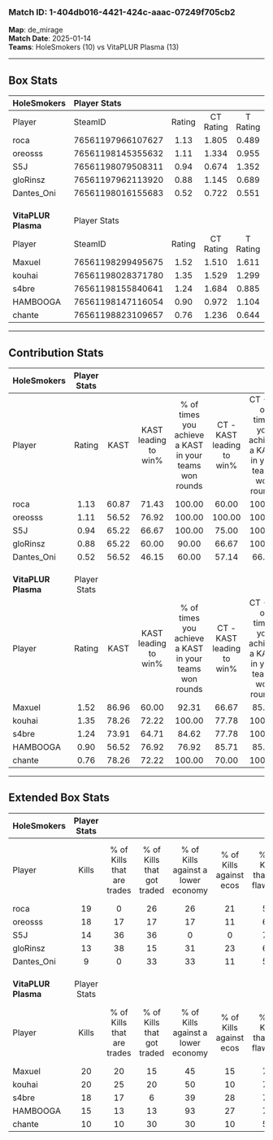 ### Match ID: 1-404db016-4421-424c-aaac-07249f705cb2  
**Map**: de_mirage  
**Match Date**: 2025-01-14  
**Teams**: HoleSmokers (10) vs VitaPLUR Plasma (13)  

---  

## Box Stats  

| **HoleSmokers**     | Player Stats      |        |           |          |       |      |       |         |        |      |     |
| :- | :- | :-: | :-: | :-: | :-: | :-: | :-: | :-: | :-: | :-: | :-: |
| Player              | SteamID           | Rating | CT Rating | T Rating | KAST  | ADR  | Kills | Assists | Deaths | K/D  | HS% |
| roca                | 76561197966107627 |  1.13  |   1.805   |  0.489   | 60.87 | 84.5 |  19   |    2    |   16   | 1.19 | 68  |
| oreosss             | 76561198145355632 |  1.11  |   1.334   |  0.955   | 56.52 | 95.4 |  18   |    5    |   16   | 1.13 | 38  |
| S5J                 | 76561198079508311 |  0.94  |   0.674   |  1.352   | 65.22 | 70.9 |  14   |    5    |   16   | 0.88 | 78  |
| gloRinsz            | 76561197962113920 |  0.88  |   1.145   |  0.689   | 65.22 | 60.4 |  13   |    2    |   15   | 0.87 | 46  |
| Dantes_Oni          | 76561198016155683 |  0.52  |   0.722   |  0.551   | 56.52 | 50.7 |   9   |    3    |   20   | 0.45 | 44  |
|                     |                   |        |           |          |       |      |       |         |        |      |     |
|                     |                   |        |           |          |       |      |       |         |        |      |     |
|                     |                   |        |           |          |       |      |       |         |        |      |     |
| **VitaPLUR Plasma** | Player Stats      |        |           |          |       |      |       |         |        |      |     |
| Player              | SteamID           | Rating | CT Rating | T Rating | KAST  | ADR  | Kills | Assists | Deaths | K/D  | HS% |
| Maxuel              | 76561198299495675 |  1.52  |   1.510   |  1.611   | 86.96 | 88.4 |  20   |    4    |   10   | 2.00 | 75  |
| kouhai              | 76561198028371780 |  1.35  |   1.529   |  1.299   | 78.26 | 83.2 |  20   |    6    |   14   | 1.43 | 50  |
| s4bre               | 76561198155840641 |  1.24  |   1.684   |  0.885   | 73.91 | 80.8 |  18   |    1    |   13   | 1.38 | 27  |
| HAMBOOGA            | 76561198147116054 |  0.90  |   0.972   |  1.104   | 56.52 | 81.1 |  15   |    5    |   18   | 0.83 | 46  |
| chante              | 76561198823109657 |  0.76  |   1.236   |  0.644   | 78.26 | 50.0 |  10   |    3    |   18   | 0.56 | 50  |
---  

## Contribution Stats  

| **HoleSmokers**     | Player Stats |       |                      |                                                        |                           |                                                             |                          |                                                            |
| :- | :-: | :-: | :-: | :-: | :-: | :-: | :-: | :-: |
| Player              |    Rating    | KAST  | KAST leading to win% | % of times you achieve a KAST in your teams won rounds | CT - KAST leading to win% | CT - % of times you achieve a KAST in your teams won rounds | T - KAST leading to win% | T - % of times you achieve a KAST in your teams won rounds |
| roca                |     1.13     | 60.87 |        71.43         |                         100.00                         |           60.00           |                           100.00                            |          100.00          |                           100.00                           |
| oreosss             |     1.11     | 56.52 |        76.92         |                         100.00                         |          100.00           |                           100.00                            |          57.14           |                           100.00                           |
| S5J                 |     0.94     | 65.22 |        66.67         |                         100.00                         |           75.00           |                           100.00                            |          57.14           |                           100.00                           |
| gloRinsz            |     0.88     | 65.22 |        60.00         |                         90.00                          |           66.67           |                           100.00                            |          50.00           |                           75.00                            |
| Dantes_Oni          |     0.52     | 56.52 |        46.15         |                         60.00                          |           57.14           |                            66.67                            |          33.33           |                           50.00                            |
|                     |              |       |                      |                                                        |                           |                                                             |                          |                                                            |
|                     |              |       |                      |                                                        |                           |                                                             |                          |                                                            |
|                     |              |       |                      |                                                        |                           |                                                             |                          |                                                            |
| **VitaPLUR Plasma** | Player Stats |       |                      |                                                        |                           |                                                             |                          |                                                            |
| Player              |    Rating    | KAST  | KAST leading to win% | % of times you achieve a KAST in your teams won rounds | CT - KAST leading to win% | CT - % of times you achieve a KAST in your teams won rounds | T - KAST leading to win% | T - % of times you achieve a KAST in your teams won rounds |
| Maxuel              |     1.52     | 86.96 |        60.00         |                         92.31                          |           66.67           |                            85.71                            |          54.55           |                           100.00                           |
| kouhai              |     1.35     | 78.26 |        72.22         |                         100.00                         |           77.78           |                           100.00                            |          66.67           |                           100.00                           |
| s4bre               |     1.24     | 73.91 |        64.71         |                         84.62                          |           77.78           |                           100.00                            |          50.00           |                           66.67                            |
| HAMBOOGA            |     0.90     | 56.52 |        76.92         |                         76.92                          |           85.71           |                            85.71                            |          66.67           |                           66.67                            |
| chante              |     0.76     | 78.26 |        72.22         |                         100.00                         |           70.00           |                           100.00                            |          75.00           |                           100.00                           |
---  

## Extended Box Stats  

| **HoleSmokers**     | Player Stats |                            |                            |                                    |                         |                              |                                 |        |                             |                                     |                          |                               |                            |
| :- | :-: | :-: | :-: | :-: | :-: | :-: | :-: | :-: | :-: | :-: | :-: | :-: | :-: |
| Player              |    Kills     | % of Kills that are trades | % of Kills that got traded | % of Kills against a lower economy | % of Kills against ecos | % of Kills that are flawless | % of Kills that are close duels | Deaths | % of Deaths that get traded | % of Deaths against a lower economy | % of Deaths against ecos | % of Deaths that are flawless | % of Deaths that are close |
| roca                |      19      |             0              |             26             |                 26                 |           21            |              58              |                0                |   16   |             13              |                  0                  |            0             |              81               |             0              |
| oreosss             |      18      |             17             |             17             |                 17                 |           11            |              67              |                0                |   16   |             13              |                  0                  |            0             |              69               |             6              |
| S5J                 |      14      |             36             |             36             |                 0                  |            0            |              71              |                0                |   16   |             13              |                  0                  |            0             |              63               |             0              |
| gloRinsz            |      13      |             38             |             15             |                 31                 |           23            |              69              |                0                |   15   |             13              |                  7                  |            7             |              87               |             0              |
| Dantes_Oni          |      9       |             0              |             33             |                 33                 |           11            |              56              |               33                |   20   |             25              |                  5                  |            0             |              60               |             5              |
|                     |              |                            |                            |                                    |                         |                              |                                 |        |                             |                                     |                          |                               |                            |
|                     |              |                            |                            |                                    |                         |                              |                                 |        |                             |                                     |                          |                               |                            |
|                     |              |                            |                            |                                    |                         |                              |                                 |        |                             |                                     |                          |                               |                            |
| **VitaPLUR Plasma** | Player Stats |                            |                            |                                    |                         |                              |                                 |        |                             |                                     |                          |                               |                            |
| Player              |    Kills     | % of Kills that are trades | % of Kills that got traded | % of Kills against a lower economy | % of Kills against ecos | % of Kills that are flawless | % of Kills that are close duels | Deaths | % of Deaths that get traded | % of Deaths against a lower economy | % of Deaths against ecos | % of Deaths that are flawless | % of Deaths that are close |
| Maxuel              |      20      |             20             |             15             |                 45                 |           15            |              70              |                0                |   10   |             20              |                 20                  |            10            |              60               |             0              |
| kouhai              |      20      |             25             |             20             |                 50                 |           10            |              75              |                5                |   14   |             14              |                 21                  |            7             |              50               |             0              |
| s4bre               |      18      |             17             |             6              |                 39                 |           28            |              78              |                0                |   13   |              8              |                 23                  |            0             |              77               |             0              |
| HAMBOOGA            |      15      |             13             |             13             |                 93                 |           27            |              73              |                0                |   18   |             33              |                 28                  |            11            |              72               |             11             |
| chante              |      10      |             10             |             30             |                 30                 |           10            |              50              |               10                |   18   |             39              |                 33                  |            11            |              61               |             6              |
